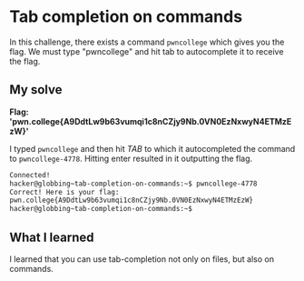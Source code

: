 # Tab completion on commands

In this challenge, there exists a command ``pwncollege`` which gives you the flag. We must type "pwncollege" and hit tab to autocomplete it to receive the flag.

## My solve
**Flag: 'pwn.college{A9DdtLw9b63vumqi1c8nCZjy9Nb.0VN0EzNxwyN4ETMzEzW}'**

I typed ``pwncollege`` and then hit *TAB* to which it autocompleted the command to ``pwncollege-4778``. Hitting enter resulted in it outputting the flag.

```bash
Connected!
hacker@globbing~tab-completion-on-commands:~$ pwncollege-4778 
Correct! Here is your flag:
pwn.college{A9DdtLw9b63vumqi1c8nCZjy9Nb.0VN0EzNxwyN4ETMzEzW}
hacker@globbing~tab-completion-on-commands:~$ 
```

## What I learned
I learned that you can use tab-completion not only on files, but also on commands.